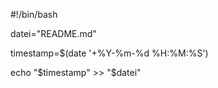 #!/bin/bash

datei="README.md"

timestamp=$(date '+%Y-%m-%d %H:%M:%S')

echo "$timestamp" >> "$datei"
